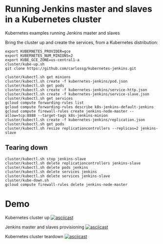 Running Jenkins master and slaves in a Kubernetes cluster
==================

Kubernetes examples running Jenkins master and slaves

Bring the cluster up and create the services, from a Kubernetes distribution:

```
export KUBERNETES_PROVIDER=gce
export KUBERNETES_NUM_MINIONS=2
export KUBE_GCE_ZONE=us-central1-a
cluster/kube-up.sh
git clone https://github.com/carlossg/kubernetes-jenkins.git

cluster/kubectl.sh get minions
cluster/kubectl.sh create -f kubernetes-jenkins/pod.json
cluster/kubectl.sh get pods
cluster/kubectl.sh create -f kubernetes-jenkins/service-http.json
cluster/kubectl.sh create -f kubernetes-jenkins/service-slave.json
cluster/kubectl.sh get services
gcloud compute forwarding-rules list
gcloud compute forwarding-rules describe k8s-jenkins-default-jenkins
gcloud compute firewall-rules create jenkins-node-master --allow=tcp:8888 --target-tags k8s-jenkins-minion
cluster/kubectl.sh create -f kubernetes-jenkins/replication.json
cluster/kubectl.sh get pods
cluster/kubectl.sh resize replicationcontrollers --replicas=2 jenkins-slave
```


## Tearing down

```
cluster/kubectl.sh stop jenkins-slave
cluster/kubectl.sh delete replicationcontrollers jenkins-slave
cluster/kubectl.sh delete pods jenkins
cluster/kubectl.sh delete services jenkins
cluster/kubectl.sh delete services jenkins-slave
cluster/kube-down.sh
gcloud compute firewall-rules delete jenkins-node-master
```

# Demo

Kubernetes cluster up
[![asciicast](https://asciinema.org/a/18158.png)](https://asciinema.org/a/18158)

Jenkins master and slaves provisioning
[![asciicast](https://asciinema.org/a/18159.png)](https://asciinema.org/a/18159)

Kubernetes cluster teardown
[![asciicast](https://asciinema.org/a/18160.png)](https://asciinema.org/a/18160)

